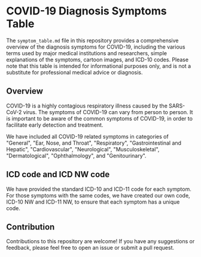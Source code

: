 # COVID-19 Diagnosis Symptoms Table
The `symptom_table.md` file in this repository provides a comprehensive overview of the diagnosis symptoms for COVID-19, including the various terms used by major medical institutions and researchers, simple explanations of the symptoms, cartoon images, and ICD-10 codes. Please note that this table is intended for informational purposes only, and is not a substitute for professional medical advice or diagnosis.

## Overview
COVID-19 is a highly contagious respiratory illness caused by the SARS-CoV-2 virus. The symptoms of COVID-19 can vary from person to person. It is important to be aware of the common symptoms of COVID-19, in order to facilitate early detection and treatment.

We have included all COVID-19 related symptoms in categories of "General", "Ear, Nose, and Throat", "Respiratory", "Gastrointestinal and Hepatic", "Cardiovascular", "Neurological", "Musculoskeletal", "Dermatological", "Ophthalmology", and "Genitourinary".

## ICD code and ICD NW code
We have provided the standard ICD-10 and ICD-11 code for each symptom. For those symptoms with the same codes, we have created our own code, ICD-10 NW and ICD-11 NW, to ensure that each symptom has a unique code.

## Contribution
Contributions to this repository are welcome! If you have any suggestions or feedback, please feel free to open an issue or submit a pull request.
